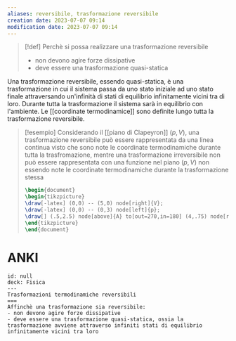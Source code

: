 ```yaml
---
aliases: reversibile, trasformazione reversibile
creation date: 2023-07-07 09:14
modification date: 2023-07-07 09:14
---
```


>[!def]
>Perchè si possa realizzare una trasformazione reversibile
>- non devono agire forze dissipative
>- deve essere una trasformazione quasi-statica
>

Una trasformazione reversibile, essendo quasi-statica, è una trasformazione in cui il sistema passa da uno stato iniziale ad uno stato finale attraversando un'infinità di stati di equilibrio infinitamente vicini tra di loro. Durante tutta la trasformazione il sistema sarà in equilibrio con l'ambiente.
Le [[coordinate termodinamice]] sono definite lungo tutta la trasformazione reversibile.

>[!esempio]
>Considerando il [[piano di Clapeyron]] $(p,V)$, una trasformazione reversibile può essere rappresentata da una linea continua visto che sono note le coordinate termodinamiche durante tutta la trasfromazione, mentre una trasformazione irreversibile non può essere rappresentata con una funzione nel piano $(p,V)$ non essendo note le coordinate termodinamiche durante la trasformazione stessa
>```tikz
>\begin{document}
>\begin{tikzpicture}
>\draw[-latex] (0,0) -- (5,0) node[right]{V};
>\draw[-latex] (0,0) -- (0,3) node[left]{p};
>\draw[] (.5,2.5) node[above]{A} to[out=270,in=180] (4,.75) node[right]{B};
>\end{tikzpicture}
>\end{document}
>```


# ANKI

```anki
id: null
deck: Fisica
---
Trasformazioni termodinamiche reversibili
===
Affinchè una trasformazione sia reversibile:
- non devono agire forze dissipative
- deve essere una trasformazione quasi-statica, ossia la trasformazione avviene attraverso infiniti stati di equilibrio infinitamente vicini tra loro
```

